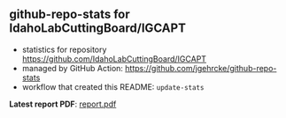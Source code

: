 ## github-repo-stats for IdahoLabCuttingBoard/IGCAPT

- statistics for repository https://github.com/IdahoLabCuttingBoard/IGCAPT
- managed by GitHub Action: https://github.com/jgehrcke/github-repo-stats
- workflow that created this README: `update-stats`

**Latest report PDF**: [report.pdf](https://github.com/idaholab/repository-statistics/raw/main/IdahoLabCuttingBoard/IGCAPT/latest-report/report.pdf)

